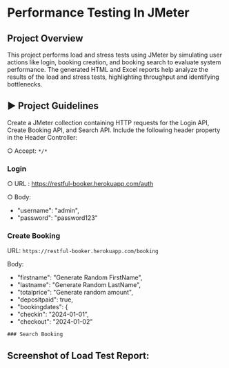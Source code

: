 # Performance Testing In JMeter
## Project Overview
This project performs load and stress tests using JMeter by simulating user actions like login, booking creation, and booking search to evaluate system performance. The generated HTML and Excel reports help analyze the results of the load and stress tests, highlighting throughput and identifying bottlenecks.

## ▶ Project Guidelines
Create a JMeter collection containing HTTP requests for the Login API, Create Booking API, and Search API. Include the following header property in the Header Controller:

○ Accept: `*/*`

### Login

○ URL : https://restful-booker.herokuapp.com/auth

○ Body:

  - "username": "admin",
  - "password": "password123"



### Create Booking

URL: `https://restful-booker.herokuapp.com/booking`

Body:

 - "firstname": "Generate Random FirstName",
 - "lastname": "Generate Random LastName",
 - "totalprice": "Generate random amount",
 - "depositpaid": true,
 - "bookingdates": {
  -  "checkin": "2024-01-01",
  -  "checkout": "2024-01-02"

    ### Search Booking
 
## Screenshot of Load Test Report:

